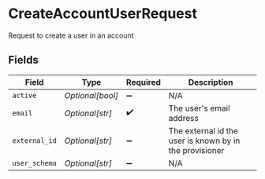 # CreateAccountUserRequest

Request to create a user in an account


## Fields

| Field                                                   | Type                                                    | Required                                                | Description                                             |
| ------------------------------------------------------- | ------------------------------------------------------- | ------------------------------------------------------- | ------------------------------------------------------- |
| `active`                                                | *Optional[bool]*                                        | :heavy_minus_sign:                                      | N/A                                                     |
| `email`                                                 | *Optional[str]*                                         | :heavy_check_mark:                                      | The user's email address                                |
| `external_id`                                           | *Optional[str]*                                         | :heavy_minus_sign:                                      | The external id the user is known by in the provisioner |
| `user_schema`                                           | *Optional[str]*                                         | :heavy_minus_sign:                                      | N/A                                                     |